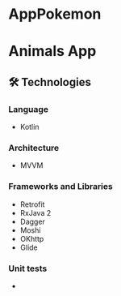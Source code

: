 # AppPokemon

# Animals App

## 🛠 Technologies

### Language
- Kotlin

### Architecture
- MVVM

### Frameworks and Libraries
- Retrofit
- RxJava 2
- Dagger
- Moshi
- OKhttp
- Glide

### Unit tests
- 
